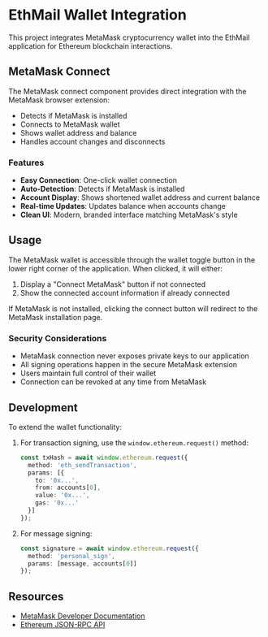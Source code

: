 # EthMail Wallet Integration

This project integrates MetaMask cryptocurrency wallet into the EthMail application for Ethereum blockchain interactions.

## MetaMask Connect

The MetaMask connect component provides direct integration with the MetaMask browser extension:

- Detects if MetaMask is installed
- Connects to MetaMask wallet
- Shows wallet address and balance
- Handles account changes and disconnects

### Features

- **Easy Connection**: One-click wallet connection
- **Auto-Detection**: Detects if MetaMask is installed
- **Account Display**: Shows shortened wallet address and current balance
- **Real-time Updates**: Updates balance when accounts change
- **Clean UI**: Modern, branded interface matching MetaMask's style

## Usage

The MetaMask wallet is accessible through the wallet toggle button in the lower right corner of the application. When clicked, it will either:

1. Display a "Connect MetaMask" button if not connected
2. Show the connected account information if already connected

If MetaMask is not installed, clicking the connect button will redirect to the MetaMask installation page.

### Security Considerations

- MetaMask connection never exposes private keys to our application
- All signing operations happen in the secure MetaMask extension
- Users maintain full control of their wallet
- Connection can be revoked at any time from MetaMask

## Development

To extend the wallet functionality:

1. For transaction signing, use the `window.ethereum.request()` method:
   ```typescript
   const txHash = await window.ethereum.request({
     method: 'eth_sendTransaction',
     params: [{
       to: '0x...',
       from: accounts[0],
       value: '0x...',
       gas: '0x...'
     }]
   });
   ```

2. For message signing:
   ```typescript
   const signature = await window.ethereum.request({
     method: 'personal_sign',
     params: [message, accounts[0]]
   });
   ```

## Resources

- [MetaMask Developer Documentation](https://docs.metamask.io/)
- [Ethereum JSON-RPC API](https://ethereum.org/en/developers/docs/apis/json-rpc/) 